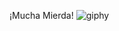 ¡Mucha Mierda!
![giphy](https://github.com/JuanGlassman/JuanGlassman/assets/128055960/ce207e59-89a8-4923-841f-f014a171e3dd)

